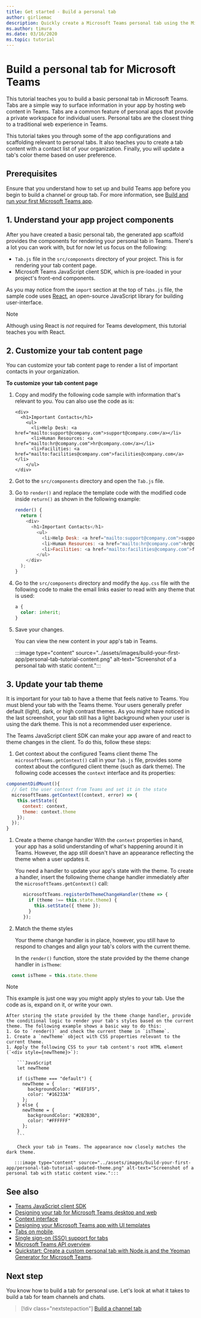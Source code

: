 ```yaml
---
title: Get started - Build a personal tab
author: girliemac
description: Quickly create a Microsoft Teams personal tab using the Microsoft Teams Toolkit.
ms.author: timura
ms.date: 03/16/2020
ms.topic: tutorial
---
```

# Build a personal tab for Microsoft Teams

This tutorial teaches you to build a basic personal tab in Microsoft Teams. Tabs are a simple way to surface information in your app by hosting web content in Teams. Tabs are a common feature of personal apps that provide a private workspace for individual users. Personal tabs are the closest thing to a traditional web experience in Teams. 

This tutorial takes you through some of the app configurations and scaffolding relevant to personal tabs. It also teaches you to create a tab content with a contact list of your organization. Finally, you will update a tab's color theme based on user preference.

## Prerequisites

Ensure that you understand how to set up and build Teams app before you begin to build a channel or group tab. For more information, see [Build and run your first Microsoft Teams app](../build-your-first-app/build-and-run.md).

## 1. Understand your app project components

After you have created a basic personal tab, the generated app scaffold provides the components for rendering your personal tab in Teams. There's a lot you can work with, but for now let us focus on the following: 

* `Tab.js` file in the `src/components` directory of your project. This is for rendering your tab content page.
* Microsoft Teams JavaScript client SDK, which is pre-loaded in your project's front-end components.

As you may notice from the `import` section at the top of `Tabs.js` file, the sample code uses [React](https://reactjs.org/), an open-source JavaScript library for building user-interface. 

> [!NOTE]
> Although using React is _not_ required for Teams development, this tutorial teaches you with React.

## 2. Customize your tab content page

You can customize your tab content page to render a list of important contacts in your organization. 

**To customize your tab content page**

1. Copy and modify the following code sample with information that's relevant to you. You can also use the code as is: 
    ```JSX
    <div>
      <h1>Important Contacts</h1>
        <ul>
          <li>Help Desk: <a href="mailto:support@company.com">support@company.com</a></li>
          <li>Human Resources: <a href="mailto:hr@company.com">hr@company.com</a></li>
          <li>Facilities: <a href="mailto:facilities@company.com">facilities@company.com</a></li>
        </ul>
    </div>
    ```
1. Got to the `src/components` directory and open the `Tab.js` file. 
1. Go to `render()` and replace the template code with the modified code inside `return()` as shown in the following example:
    ```JavaScript
    render() {
      return (
        <div>
          <h1>Important Contacts</h1>
            <ul>
              <li>Help Desk: <a href="mailto:support@company.com">support@company.com</a></li>
              <li>Human Resources: <a href="mailto:hr@company.com">hr@company.com</a></li>
              <li>Facilities: <a href="mailto:facilities@company.com">facilities@company.com</a></li>
            </ul>
        </div>
      );
    }
    ```
1. Go to the `src/components` directory and modify the `App.css` file with the following code to make the email links easier to read with any theme that is used:
    ```CSS
    a {
      color: inherit;
    }
    ```
1. Save your changes. 

   You can view the new content in your app's tab in Teams.

   :::image type="content" source="../assets/images/build-your-first-app/personal-tab-tutorial-content.png" alt-text="Screenshot of a personal tab with static content.":::

## 3. Update your tab theme

It is important for your tab to have a theme that feels native to Teams. You must blend your tab with the Teams theme. Your users generally prefer default (light), dark, or high contrast themes. As you might have noticed in the last screenshot, your tab still has a light background when your user is using the dark theme. This is not a recommended user experience.

The Teams JavaScript client SDK can make your app aware of and react to theme changes in the client. To do this, follow these steps:

1. Get context about the configured Teams client theme
  The `microsoftTeams.getContext()` call in your `Tab.js` file, provides some context about the configured client theme (such as dark theme). The following code accesses the `context` interface and its properties:

  ```JavaScript
  componentDidMount(){
    // Get the user context from Teams and set it in the state
    microsoftTeams.getContext((context, error) => {
      this.setState({
        context: context,
        theme: context.theme
      });
    });
  }
  ```
1. Create a theme change handler
   With the `context` properties in hand, your app has a solid understanding of what's happening around it in Teams. However, the app still doesn't have an appearance reflecting the theme when a user updates it.

   You need a handler to update your app's state with the theme. To create a handler, insert the following theme change handler immediately after the `microsoftTeams.getContext()` call:

   ```JavaScript
      microsoftTeams.registerOnThemeChangeHandler(theme => {
        if (theme !== this.state.theme) {
          this.setState({ theme });  
        }
      });
    ```
1. Match the theme styles

   Your theme change handler is in place, however, you still have to respond to changes and align your tab's colors with the current theme.

   In the `render()` function, store the state provided by the theme change handler in `isTheme`:

  ```JavaScript
    const isTheme = this.state.theme
  ```
  > [!NOTE]
  > This example is just one way you might apply styles to your tab. Use the code as is, expand on it, or write your own.

    After storing the state provided by the theme change handler, provide the conditional logic to render your tab's styles based on the current theme. The following example shows a basic way to do this:
    1. Go to `render()` and check the current theme in `isTheme`.
    1. Create a `newTheme` object with CSS properties relevant to the current theme.
    1. Apply the following CSS to your tab content's root HTML element (`<div style={newTheme}>`):

        ```JavaScript
        let newTheme

        if (isTheme === "default") {
          newTheme = {
            backgroundColor: "#EEF1F5",
            color: "#16233A"
          };
        } else {
          newTheme = {
            backgroundColor: "#2B2B30",
            color: "#FFFFFF"
          };
        }
        ```

        Check your tab in Teams. The appearance now closely matches the dark theme.

       :::image type="content" source="../assets/images/build-your-first-app/personal-tab-tutorial-updated-theme.png" alt-text="Screenshot of a personal tab with static content view.":::

## See also

* [Teams JavaScript client SDK](https://docs.microsoft.com/javascript/api/@microsoft/teams-js/?view=msteams-client-js-latest&preserve-view=true)
* [Designing your tab for Microsoft Teams desktop and web](../tabs/design/tabs.md) 
* [Context interface](https://docs.microsoft.com/javascript/api/@microsoft/teams-js/context?view=msteams-client-js-latest&preserve-view=true)
* [Designing your Microsoft Teams app with UI templates](../concepts/design/design-teams-app-ui-templates.md) 
* [Tabs on mobile](../tabs/design/tabs-mobile.md).
* [Single sign-on (SSO) support for tabs](../tabs/how-to/authentication/auth-aad-sso.md)
* [Microsoft Teams API overview](https://docs.microsoft.com/graph/teams-concept-overview).
* [Quickstart: Create a custom personal tab with Node.js and the Yeoman Generator for Microsoft Teams](../tabs/quickstarts/create-personal-tab-node-yeoman.md).

## Next step

You know how to build a tab for personal use. Let's look at what it takes to build a tab for team channels and chats.

> [!div class="nextstepaction"]
> [Build a channel tab](../build-your-first-app/build-channel-tab.md)